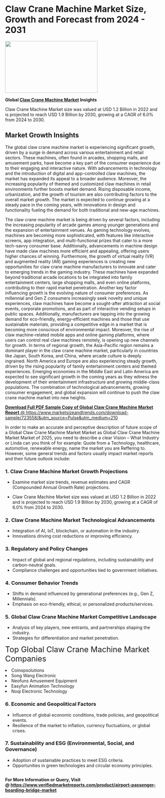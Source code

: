 <H1>Claw Crane Machine Market Size, Growth and Forecast from 2024 - 2031</H1><img class="aligncenter size-medium wp-image-584254" src="https://thirdeyenews.in/wp-content/uploads/2024/09/Global-Market-Research-300x168.jpeg" alt="" width="300" height="168" /><p><strong>Global&nbsp;<a href="https://www.marketsizeandtrends.com/download-sample/723558/&amp;utm_source=Pulse&amp;utm_medium=210">Claw Crane Machine Market</a> Insights</strong></p><p>Claw Crane Machine Market size was valued at USD 1.2 Billion in 2022 and is projected to reach USD 1.9 Billion by 2030, growing at a CAGR of 6.0% from 2024 to 2030.</p><p><h2>Market Growth Insights</h2> <p>The global claw crane machine market is experiencing significant growth, driven by a surge in demand across various entertainment and retail sectors. These machines, often found in arcades, shopping malls, and amusement parks, have become a key part of the consumer experience due to their engaging and interactive nature. With advancements in technology and the introduction of digital and app-controlled claw machines, the market has expanded its appeal to a broader audience. Moreover, the increasing popularity of themed and customized claw machines in retail environments further boosts market demand. Rising disposable income, urbanization, and the growth of tourism are also contributing factors to the overall market growth. The market is expected to continue growing at a steady pace in the coming years, with innovations in design and functionality fueling the demand for both traditional and new-age machines.</p> <p><a href="#"></a></p> <p>The claw crane machine market is being driven by several factors, including the increasing popularity of arcade games among younger generations and the expansion of entertainment venues. As gaming technology evolves, machines are becoming more sophisticated, with features like interactive screens, app integration, and multi-functional prizes that cater to a more tech-savvy consumer base. Additionally, advancements in machine design have made claw machines more efficient and appealing, offering users higher chances of winning. Furthermore, the growth of virtual reality (VR) and augmented reality (AR) gaming experiences is creating new opportunities for claw crane machine manufacturers to innovate and cater to emerging trends in the gaming industry. These machines have expanded beyond traditional arcade locations to be integrated into family entertainment centers, large shopping malls, and even online platforms, contributing to their rapid market penetration. Another key factor influencing growth is the evolving nature of consumer preferences. As millennial and Gen Z consumers increasingly seek novelty and unique experiences, claw machines have become a sought-after attraction at social events, corporate promotions, and as part of interactive vending setups in public spaces. Additionally, manufacturers are tapping into the growing demand for eco-friendly, energy-efficient machines and those that use sustainable materials, providing a competitive edge in a market that is becoming more conscious of environmental impact. Moreover, the rise of claw machine-related mobile apps and online gaming platforms, where users can control real claw machines remotely, is opening up new channels for growth. In terms of regional growth, the Asia-Pacific region remains a dominant player in the claw crane machine market, particularly in countries like Japan, South Korea, and China, where arcade culture is deeply ingrained. North America and Europe are also experiencing steady growth, driven by the rising popularity of family entertainment centers and themed experiences. Emerging economies in the Middle East and Latin America are expected to see significant growth in the coming years as they witness the development of their entertainment infrastructure and growing middle-class populations. The combination of technological advancements, growing consumer engagement, and global expansion will continue to push the claw crane machine market into new heights. <p><a href="#"></p><p><span class=""><strong>Download Full PDF Sample Copy of Global Claw Crane Machine Market Report</strong> @ <a href="https://www.marketsizeandtrends.com/download-sample/723558/&amp;utm_source=Pulse&amp;utm_medium=210" target="_blank">https://www.marketsizeandtrends.com/download-sample/723558/&amp;utm_source=Pulse&amp;utm_medium=210</a></span></p><p>In order to make an accurate and perceptive description of future scope of a Global&nbsp;Claw Crane Machine Market Market as Global&nbsp;Claw Crane Machine Market Market of 2025, you need to describe a clear Vision &ndash; What Industry or Linda can you think of for example: Quote from a Technology, healthcare, automotive, renewable energy, name the market you are Reffering to. However, some general trends and factors usually impact market reports and their future outlook include:</p><h3>1.&nbsp;<strong>Claw Crane Machine Market Growth Projections</strong></h3><ul><li>Examine market size trends, revenue estimates and CAGR (Compounded Annual Growth Rate) projections.</li><li><p>Claw Crane Machine Market size was valued at USD 1.2 Billion in 2022 and is projected to reach USD 1.9 Billion by 2030, growing at a CAGR of 6.0% from 2024 to 2030.</p></li></ul><h3>2.&nbsp;<strong>Claw Crane Machine Market Technological Advancements</strong></h3><ul><li>Integration of AI, IoT, blockchain, or automation in the industry.</li><li>Innovations driving cost reductions or improving efficiency.</li></ul><h3>3.&nbsp;<strong>Regulatory and Policy Changes</strong></h3><ul><li>Impact of global and regional regulations, including sustainability and carbon-neutral goals.</li><li>Compliance challenges and opportunities tied to government initiatives.</li></ul><h3>4.&nbsp;<strong>Consumer Behavior Trends</strong></h3><ul><li>Shifts in demand influenced by generational preferences (e.g., Gen Z, Millennials).</li><li>Emphasis on eco-friendly, ethical, or personalized products/services.</li></ul><h3>5.&nbsp;<strong>Global Claw Crane Machine Market Competitive Landscape</strong></h3><ul><li>Analysis of key players, new entrants, and partnerships shaping the industry.</li><li>Strategies for differentiation and market penetration.</li></ul><p data-pm-slice="1 1 []"><span style="color: inherit; font-family: inherit; font-size: 25px;">Top Global Claw Crane Machine Market Companies</span></p><div class="" data-test-id=""><p><li>Coinopsolutions</li><li> Song Wang Electronic</li><li> Neofuns Amusement Equipment</li><li> Easyfun Animation Technology</li><li> Noqi Electronic Technology</li></p></div><h3>6.&nbsp;<strong>Economic and Geopolitical Factors</strong></h3><ul><li>Influence of global economic conditions, trade policies, and geopolitical events.</li><li>Resilience of the market to inflation, currency fluctuations, or global crises.</li></ul><h3>7.&nbsp;<strong>Sustainability and ESG (Environmental, Social, and Governance)</strong></h3><ul><li>Adoption of sustainable practices to meet ESG criteria.</li><li>Opportunities in green technologies and circular economy principles.</li></ul><h2><strong style="font-size: 14px;">For More Information or Query, Visit @&nbsp;</strong><a style="background-color: #ffffff; font-size: 14px;" href="https://www.marketsizeandtrends.com/report/claw-crane-machine-market/" target="_blank">https://www.verifiedmarketreports.com/product/airport-passenger-boarding-bridge-market</a></h2>
